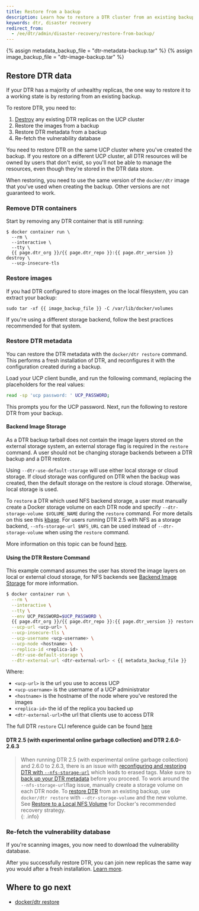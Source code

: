 ```yaml
---
title: Restore from a backup
description: Learn how to restore a DTR cluster from an existing backup
keywords: dtr, disaster recovery
redirect_from: 
  - /ee/dtr/admin/disaster-recovery/restore-from-backup/
---
```


{% assign metadata_backup_file = "dtr-metadata-backup.tar" %}
{% assign image_backup_file = "dtr-image-backup.tar" %}

## Restore DTR data

If your DTR has a majority of unhealthy replicas, the one way to restore it to
a working state is by restoring from an existing backup.

To restore DTR, you need to:

1. [Destroy](/reference/dtr/2.7/cli/destroy/) any existing DTR replicas on the
   UCP cluster
2. Restore the images from a backup
3. Restore DTR metadata from a backup
4. Re-fetch the vulnerability database

You need to restore DTR on the same UCP cluster where you've created the
backup. If you restore on a different UCP cluster, all DTR resources will be
owned by users that don't exist, so you'll not be able to manage the resources,
even though they're stored in the DTR data store.

When restoring, you need to use the same version of the `docker/dtr` image
that you've used when creating the backup. Other versions are not guaranteed
to work.

### Remove DTR containers

Start by removing any DTR container that is still running:

```none
$ docker container run \
  --rm \
  --interactive \
  --tty \
  {{ page.dtr_org }}/{{ page.dtr_repo }}:{{ page.dtr_version }} destroy \
  --ucp-insecure-tls
```

### Restore images

If you had DTR configured to store images on the local filesystem, you can
extract your backup:

```none
sudo tar -xf {{ image_backup_file }} -C /var/lib/docker/volumes
```

If you're using a different storage backend, follow the best practices
recommended for that system.

### Restore DTR metadata

You can restore the DTR metadata with the `docker/dtr restore` command. This
performs a fresh installation of DTR, and reconfigures it with
the configuration created during a backup.

Load your UCP client bundle, and run the following command, replacing the
placeholders for the real values:

```bash
read -sp 'ucp password: ' UCP_PASSWORD;
```

This prompts you for the UCP password. Next, run the following to restore DTR
from your backup.

#### Backend Image Storage

As a DTR backup tarball does not contain the image layers stored on the
external storage system, an external storage flag is required in the `restore`
command. A user should not be changing storage backends between a DTR backup
and a DTR restore.

Using `--dtr-use-default-storage` will use either local storage or cloud
storage. If cloud storage was configured on DTR when the backup was created,
then the default storage on the restore is cloud storage. Otherwise, local
storage is used.

To `restore` a DTR which used NFS backend storage, a user must manually create
a Docker storage volume on each DTR node and specify `--dtr-storage-volume
$VOLUME_NAME` during the `restore` command.  For more details on this see this
[kbase](https://success.docker.com/article/dtr-26-lost-tags-after-reconfiguring-storage#restoretoalocalnfsvolume).
For users running DTR 2.5 with NFS as a storage backend, `--nfs-storage-url
$NFS_URL` can be used instead of `--dtr-storage-volume` when using the
`restore` command.

More information on this topic can be found
[here](https://success.docker.com/article/dtr-26-lost-tags-after-reconfiguring-storage).

#### Using the DTR Restore Command

This example command assumes the user has stored the image layers on local or
external cloud storage, for NFS backends see [Backend Image
Storage](#backend-image-storage) for more information.

```bash
$ docker container run \
  --rm \
  --interactive \
  --tty \
  --env UCP_PASSWORD=$UCP_PASSWORD \
  {{ page.dtr_org }}/{{ page.dtr_repo }}:{{ page.dtr_version }} restore \
  --ucp-url <ucp-url> \
  --ucp-insecure-tls \
  --ucp-username <ucp-username> \
  --ucp-node <hostname> \
  --replica-id <replica-id> \
  --dtr-use-default-storage \
  --dtr-external-url <dtr-external-url> < {{ metadata_backup_file }}
```

Where:

* `<ucp-url>` is the url you use to access UCP
* `<ucp-username>` is the username of a UCP administrator
* `<hostname>` is the hostname of the node where you've restored the images
* `<replica-id>` the id of the replica you backed up
* `<dtr-external-url>`the url that clients use to access DTR

The full DTR `restore` CLI reference guide can be found
[here](https://docs.docker.com/reference/dtr/2.7/cli/restore/)

#### DTR 2.5 (with experimental online garbage collection) and DTR 2.6.0-2.6.3

>  When running DTR 2.5 (with experimental online garbage collection) and 2.6.0 to 2.6.3, there is an issue with 
> [reconfiguring and restoring DTR with `--nfs-storage-url`](/ee/dtr/release-notes#version-26) which leads to 
> erased tags. Make sure to [back up your DTR metadata](/ee/dtr/admin/disaster-recovery/create-a-backup/#back-up-dtr-metadata) 
> before you proceed. To work around the `--nfs-storage-url`flag issue, manually create a storage volume on each DTR node. 
> To [restore DTR](/reference/dtr/2.6/cli/restore/) from an existing backup, use `docker/dtr restore` 
> with `--dtr-storage-volume` and the new volume. 
> See [Restore to a Local NFS Volume]( https://success.docker.com/article/dtr-26-lost-tags-after-reconfiguring-storage#restoretoalocalnfsvolume) 
> for Docker's recommended recovery strategy.  
{: .info}

### Re-fetch the vulnerability database

If you're scanning images, you now need to download the vulnerability database.

After you successfully restore DTR, you can join new replicas the same way you
would after a fresh installation. [Learn more](/ee/dtr/admin/configure/set-up-vulnerability-scans/).

## Where to go next

- [docker/dtr restore](/reference/dtr/2.7/cli/restore/)

